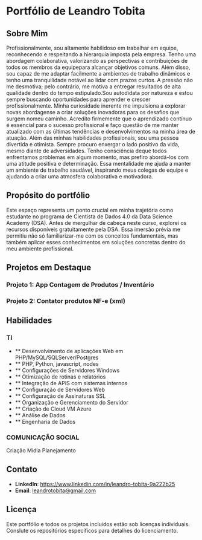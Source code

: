 # Portfólio de Leandro Tobita

## Sobre Mim 

Profissionalmente, sou altamente habilidoso em trabalhar em equipe, reconhecendo e respeitando a hierarquia imposta pela empresa. Tenho uma abordagem colaborativa, valorizando as perspectivas e contribuições de todos os membros da equipepara alcançar objetivos comuns. Além disso, sou capaz de me adaptar facilmente a ambientes de trabalho dinâmicos e tenho uma tranquilidade notável ao lidar com prazos curtos. A pressão não me desmotiva; pelo contrário, me motiva a entregar resultados de alta qualidade dentro do tempo estipulado.Sou autodidata por natureza e estou sempre buscando oportunidades para aprender e crescer profissionalmente. Minha curiosidade inerente me impulsiona a explorar novas abordagense a criar soluções inovadoras para os desafios que surgem nomeu caminho. Acredito firmemente que o aprendizado contínuo é essencial para o sucesso profissional e faço questão de me manter atualizado com as últimas tendências e desenvolvimentos na minha área de atuação. Além das minhas habilidades profissionais, sou uma pessoa divertida e otimista. Sempre procuro enxergar o lado positivo da vida, mesmo diante de adversidades. Tenho consciência deque todos enfrentamos problemas em algum momento, mas prefiro abordá-los com uma atitude positiva e determinação. Essa mentalidade me ajuda a manter um ambiente de trabalho saudável, inspirando meus colegas de equipe e ajudando a criar uma atmosfera colaborativa e motivadora.

## Propósito do portfólio

Este espaço representa um ponto crucial em minha trajetória como estudante no programa de Cientista de Dados 4.0 da Data Science Academy (DSA). Antes de mergulhar de cabeça neste curso, explorei os recursos disponíveis gratuitamente pela DSA. Essa imersão prévia me permitiu não só familiarizar-me com os conceitos fundamentais, mas também aplicar esses conhecimentos em soluções concretas dentro do meu ambiente profissional.


## Projetos em Destaque

### Projeto 1: App Contagem de Produtos / Inventário
### Projeto 2: Contator produtos NF-e (xml)


 

## Habilidades

### TI
- ** Desenvolvimento de aplicações Web em PHP/MySQL/SQLServer/Postgres
- ** PHP, Python, javascript, nodes
- ** Configurações de Servidores Windows
- ** Otimização de rotinas e relatórios
- ** Integração de APIS com sistemas internos
- ** Configuração de Servidores Web
- ** Configuração de Assinaturas SSL
- ** Organização e Gerenciamento do Servidor
- ** Criação de Cloud VM Azure
- ** Análise de Dados
- ** Engenharia de Dados

### COMUNICAÇÃO SOCIAL
Criação
Midia
Planejamento


## Contato

- **LinkedIn**: https://www.linkedin.com/in/leandro-tobita-9a222b25
- **Email**: leandrotobita@gmail.com

## Licença

Este portfólio e todos os projetos incluidos estão sob licenças individuais. Conslute os repositórios específicos para detalhes do licenciamento.
